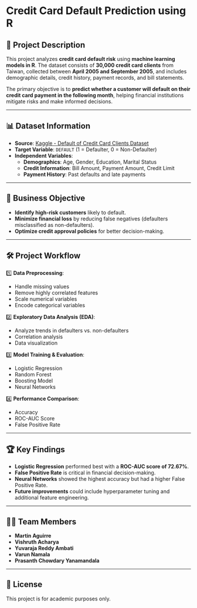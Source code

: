 # Credit Card Default Prediction using R  

## 📌 Project Description  
This project analyzes **credit card default risk** using **machine learning models in R**. The dataset consists of **30,000 credit card clients** from Taiwan, collected between **April 2005 and September 2005**, and includes demographic details, credit history, payment records, and bill statements.  

The primary objective is to **predict whether a customer will default on their credit card payment in the following month**, helping financial institutions mitigate risks and make informed decisions.  

---

## 📊 Dataset Information  
- **Source**: [Kaggle - Default of Credit Card Clients Dataset](https://www.kaggle.com/datasets/uciml/default-of-credit-card-clients-dataset)  
- **Target Variable**: `DEFAULT` (1 = Defaulter, 0 = Non-Defaulter)  
- **Independent Variables**:  
  - **Demographics**: Age, Gender, Education, Marital Status  
  - **Credit Information**: Bill Amount, Payment Amount, Credit Limit  
  - **Payment History**: Past defaults and late payments  

---

## 🎯 Business Objective  
- **Identify high-risk customers** likely to default.  
- **Minimize financial loss** by reducing false negatives (defaulters misclassified as non-defaulters).  
- **Optimize credit approval policies** for better decision-making.  

---

## 🛠️ Project Workflow  
1️⃣ **Data Preprocessing**:  
   - Handle missing values  
   - Remove highly correlated features  
   - Scale numerical variables  
   - Encode categorical variables  

2️⃣ **Exploratory Data Analysis (EDA)**:  
   - Analyze trends in defaulters vs. non-defaulters  
   - Correlation analysis  
   - Data visualization  

3️⃣ **Model Training & Evaluation**:  
   - Logistic Regression  
   - Random Forest  
   - Boosting Model  
   - Neural Networks  

4️⃣ **Performance Comparison**:  
   - Accuracy  
   - ROC-AUC Score  
   - False Positive Rate  

---

## 🏆 Key Findings  
- **Logistic Regression** performed best with a **ROC-AUC score of 72.67%**.  
- **False Positive Rate** is critical in financial decision-making.  
- **Neural Networks** showed the highest accuracy but had a higher False Positive Rate.  
- **Future improvements** could include hyperparameter tuning and additional feature engineering.  

---

## 👨‍💻 Team Members  
- **Martin Aguirre**  
- **Vishruth Acharya**  
- **Yuvaraja Reddy Ambati**  
- **Varun Namala**  
- **Prasanth Chowdary Yanamandala**  

---

## 📜 License  
This project is for academic purposes only.  

